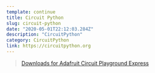 ```yaml
---
template: continue
title: Circuit Python
slug: circuit-python
date: "2020-05-01T22:12:03.284Z"
description: "CircuitPython"
category: CircuitPython
link: https://circuitpython.org
---
```


> [Downloads for Adafruit Circuit Playground Express](https://circuitpython.org/board/circuitplayground_express/)